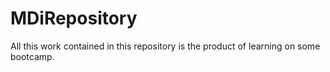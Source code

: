 # MDiRepository
All this work contained in this repository is the product of learning on some bootcamp.

